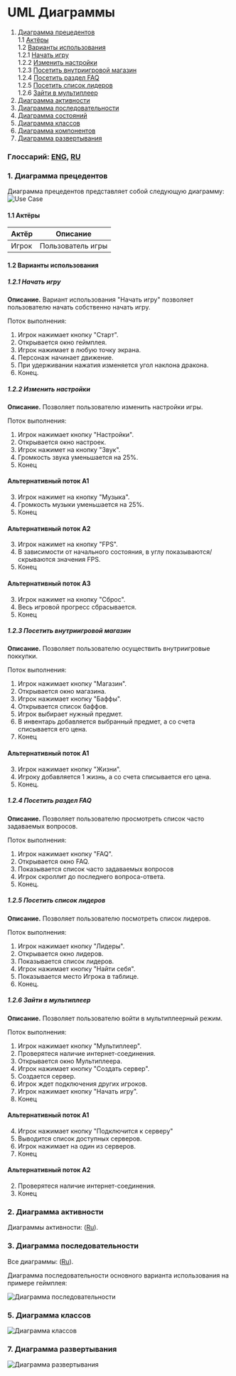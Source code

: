 # UML Диаграммы
1. [Диаграмма прецедентов](#1)<br>
1.1 [Актёры](#1.1)<br>
1.2 [Варианты использования](#1.2)<br>
1.2.1 [Начать игру](#1.2.1)<br>
1.2.2 [Изменить настройки](#1.2.2)<br>
1.2.3 [Посетить внутриигровой магазин](#1.2.3)<br>
1.2.4 [Посетить раздел FAQ](#1.2.4)<br>
1.2.5 [Посетить список лидеров](#1.2.5)<br>
1.2.6 [Зайти в мультиплеер](#1.2.6)<br>
2. [Диаграмма активности](#2)
3. [Диаграмма последовательности](#3)
4. [Диаграмма состояний](#4)
5. [Диаграмма классов](#5)
6. [Диаграмма компонентов](#6)
7. [Диаграмма развертывания](#7)

### Глоссарий: [ENG](https://github.com/ZiGNicK/MyDragonHills/blob/master/Documentation/GlossaryENG.md), [RU](https://github.com/ZiGNicK/MyDragonHills/blob/master/Documentation/GlossaryRU.md)

### 1. Диаграмма прецедентов<a name="1"></a>
Диаграмма прецедентов представляет собой следующую диаграмму: 
![Use Case](https://github.com/ZiGNicK/MyDragonHills/blob/master/Diagrams/UseCase/Use%20Case.jpg)
#### 1.1 Актёры<a name="1.1"></a>
Актёр | Описание
--- | ---
Игрок| Пользователь игры

#### 1.2 Варианты использования<a name="1.2"></a>
##### 1.2.1 Начать игру<a name="1.2.1"></a>
**Описание.** Вариант использования "Начать игру" позволяет пользователю начать собственно начать игру.

Поток выполнения:
1. Игрок нажимает кнопку "Старт".
2. Открывается окно геймплея.
3. Игрок нажимает в любую точку экрана.
4. Персонаж начинает движение.
5. При удерживании нажатия изменяется угол наклона дракона.
6. Конец.
##### 1.2.2 Изменить настройки<a name="1.2.2"></a>
**Описание.** Позволяет пользователю изменить настройки игры.

Поток выполнения:
1. Игрок нажимает кнопку "Настройки".
2. Открывается окно настроек.
3. Игрок нажимет на кнопку "Звук".
4. Громкость звука уменьшается на 25%.
5. Конец
#### Альтернативный поток А1
3. Игрок нажимет на кнопку "Музыка".
4. Громкость музыки уменьшается на 25%.
5. Конец
#### Альтернативный поток А2
3. Игрок нажимет на кнопку "FPS".
4. В зависимости от начального состояния, в углу показываются/скрываются значения FPS.
5. Конец
#### Альтернативный поток А3
3. Игрок нажимет на кнопку "Сброс".
4. Весь игровой прогресс сбрасывается.
5. Конец
##### 1.2.3 Посетить внутриигровой магазин<a name="1.2.3"></a>
**Описание.** Позволяет пользователю осуществить внутриигровые поккупки.

Поток выполнения:
1. Игрок нажимает кнопку "Магазин".
2. Открывается окно магазина.
3. Игрок нажимает кнопку "Баффы".
4. Открывается список баффов.
5. Игрок выбирает нужный предмет.
6. В инвентарь добавляется выбранный предмет, а со счета списывается его цена.
7. Конец
#### Альтернативный поток А1
3. Игрок нажимает кнопку "Жизни".
4. Игроку добавляется 1 жизнь, а со счета списывается его цена.
5. Конец.
##### 1.2.4 Посетить раздел FAQ<a name="1.2.4"></a>
**Описание.** Позволяет пользователю просмотреть список часто задаваемых вопросов.

Поток выполнения:
1. Игрок нажимает кнопку "FAQ".
2. Открывается окно FAQ.
3. Показывается список часто задаваемых вопросов
4. Игрок скроллит до последнего вопроса-ответа.
5. Конец.
##### 1.2.5 Посетить список лидеров<a name="1.2.5"></a>
**Описание.** Позволяет пользователю посмотреть список лидеров.

Поток выполнения:
1. Игрок нажимает кнопку "Лидеры".
2. Открывается окно лидеров.
3. Показывается список лидеров.
4. Игрок нажимает кнопку "Найти себя".
5. Показывается место Игрока в таблице.
6. Конец.
##### 1.2.6 Зайти в мультиплеер<a name="1.2.6"></a>
**Описание.** Позволяет пользователю войти в мультиплеерный режим.

Поток выполнения:
1. Игрок нажимает кнопку "Мультиплеер".
2. Проверятеся наличие интернет-соединения.
3. Открывается окно Мультиплеера.
4. Игрок нажимает кнопку "Создать сервер".
5. Создается сервер.
6. Игрок ждет подключения других игроков.
7. Игрок нажимает кнопку "Начать игру".
8. Конец
#### Альтернативный поток А1
4. Игрок нажимает кнопку "Подключится к серверу"
5. Выводится список доступных серверов.
6. Игрок нажимает на один из серверов.
7. Конец
#### Альтернативный поток А2
2. Проверятеся наличие интернет-соединения.
3. Конец

### 2. Диаграмма активности<a name="2"></a>
Диаграммы активности: ([Ru](https://github.com/ZiGNicK/MyDragonHills/blob/master/Diagrams/Activities/README.md)).

### 3. Диаграмма последовательности<a name="3"></a>
Все диаграммы: ([Ru](https://github.com/ZiGNicK/MyDragonHills/blob/master/Diagrams/Sequences/README.md)).

Диаграмма последовательности основного варианта использования на примере геймплея:

![Диаграмма последовательности](https://github.com/ZiGNicK/MyDragonHills/blob/master/Diagrams/Sequences/MainSequence.jpg)

### 5. Диаграмма классов<a name="5"></a>

![Диаграмма классов](https://github.com/ZiGNicK/MyDragonHills/blob/master/Diagrams/Class/Class%20Diagram.jpg)

### 7. Диаграмма развертывания<a name="7"></a>

![Диаграмма развертывания](https://github.com/ZiGNicK/MyDragonHills/blob/master/Diagrams/Deployment/Deployment%20Diagram.jpg)
